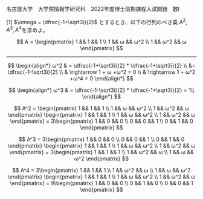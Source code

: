 名古屋大学　大学院情報学研究科　2022年度博士前期課程入試問題　数I

\[1] $\omega = \dfrac{-1+\sqrt3i}{2}$ とするとき、以下の行列のべき乗 $A^2, A^3, A^4$を求めよ。

$$
    A = \begin{pmatrix}
    1 && 1 && 1 \\
    1 && ω && ω^2 \\
    1 && ω^2 && ω
    \end{pmatrix}
$$

---

$$
    \begin{align*}
        ω^2 & = \dfrac{-1+\sqrt3i}{2} * \dfrac{-1+\sqrt3i}{2} \\ 
            &= \dfrac{-1-\sqrt3i}{2} \\
        & \rightarrow 1 + ω +ω^2 = 0 \\
        & \rightarrow 1 + ω^2 +ω^4 = 0
    \end{align*}
$$

$$
    \begin{align*}
        ω^3 & = \dfrac{-1-\sqrt3i}{2} * \dfrac{-1+\sqrt3i}{2} = 1\\ 
    \end{align*}
$$

$$
    A^2 = \begin{pmatrix}
    1 && 1 && 1 \\
    1 && ω && ω^2 \\
    1 && ω^2 && ω
    \end{pmatrix} 
    \begin{pmatrix}
    1 && 1 && 1 \\
    1 && ω && ω^2 \\
    1 && ω^2 && ω
    \end{pmatrix}
    =  3\begin{pmatrix}
    1 && 0 && 0 \\
    0 && 0 && 1 \\
    0 && 1 && 0
    \end{pmatrix}
$$

$$
    A^3 = 3\begin{pmatrix}
    1 && 0 && 0 \\
    0 && 0 && 1 \\
    0 && 1 && 0
    \end{pmatrix} 
    \begin{pmatrix}
    1 && 1 && 1 \\
    1 && ω && ω^2 \\
    1 && ω^2 && ω
    \end{pmatrix}
    =  3\begin{pmatrix}
    1 && 1 && 1 \\
    1 && ω^2 && ω \\
    1 && ω && ω^2
    \end{pmatrix}
$$

$$
    A^4 = 3\begin{pmatrix}
    1 && 1 && 1 \\
    1 && ω^2 && ω \\
    1 && ω && ω^2
    \end{pmatrix}
    \begin{pmatrix}
    1 && 1 && 1 \\
    1 && ω && ω^2 \\
    1 && ω^2 && ω
    \end{pmatrix}
    =  9\begin{pmatrix}
    1 && 0 && 0 \\
    0 && 1 && 0 \\
    0 && 0 && 1
    \end{pmatrix}
$$
